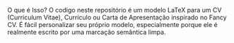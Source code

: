 O que é Isso?
O codigo neste repositório é um modelo LaTeX para um CV (Curriculum Vitae), Currículo ou Carta de Apresentação inspirado no  Fancy CV. É fácil personalizar seu próprio modelo, especialmente porque ele é realmente escrito por uma marcação semântica limpa.